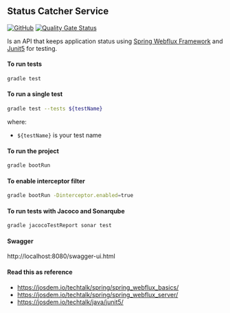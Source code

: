 Status Catcher Service
----------------------------------------------

[![GitHub](https://github.com/josdem/status-catcher/actions/workflows/main.yml/badge.svg)](https://github.com/josdem/status-catcher/actions)
[![Quality Gate Status](https://sonar.josdem.io/api/project_badges/measure?project=com.josdem.catcher%3Astatus-catcher-service&metric=alert_status)](https://sonar.josdem.io/dashboard?id=com.josdem.catcher%3Astatus-catcher-service)

Is an API that keeps application status using [Spring Webflux Framework](https://docs.spring.io/spring/docs/current/spring-framework-reference/web-reactive.html) and [Junit5](https://junit.org/junit5/)
for testing.

#### To run tests

```bash
gradle test
```

#### To run a single test

```bash
gradle test --tests ${testName}
```

where:
- `${testName}` is your test name

#### To run the project

```bash
gradle bootRun
```

#### To enable interceptor filter
```bash
gradle bootRun -Dinterceptor.enabled=true
```

#### To run tests with Jacoco and Sonarqube

```bash
gradle jacocoTestReport sonar test
```

#### Swagger

http://localhost:8080/swagger-ui.html

#### Read this as reference

- https://josdem.io/techtalk/spring/spring_webflux_basics/
- https://josdem.io/techtalk/spring/spring_webflux_server/
- https://josdem.io/techtalk/java/junit5/